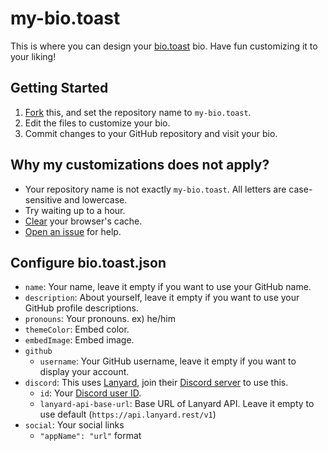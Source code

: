 # my-bio.toast
This is where you can design your [bio.toast](https://github.com/lightly-toasted/bio.toast) bio.
Have fun customizing it to your liking!

## Getting Started
1. [Fork](https://github.com/lightly-toasted/bio.toast/fork) this, and set the repository name to `my-bio.toast`.
2. Edit the files to customize your bio.
3. Commit changes to your GitHub repository and visit your bio.

## Why my customizations does not apply?
- Your repository name is not exactly `my-bio.toast`. All letters are case-sensitive and lowercase.
- Try waiting up to a hour.
- [Clear](https://support.google.com/accounts/answer/32050) your browser's cache.
- [Open an issue](https://github.com/lightly-toasted/bio.toast/issues/new) for help.

## Configure bio.toast.json
- `name`: Your name, leave it empty if you want to use your GitHub name.
- `description`: About yourself, leave it empty if you want to use your GitHub profile descriptions.
- `pronouns`: Your pronouns. ex\) he/him
- `themeColor`: Embed color.
- `embedImage`: Embed image.
- `github`
    - `username`: Your GitHub username, leave it empty if you want to display your account.
- `discord`: This uses [Lanyard](https://github.com/Phineas/lanyard), join their [Discord server](https://discord.gg/lanyard) to use this.
    - `id`: Your [Discord user ID](https://support.discord.com/hc/en-us/articles/206346498-Where-can-I-find-my-User-Server-Message-ID). 
    - `lanyard-api-base-url`: Base URL of Lanyard API. Leave it empty to use default (`https://api.lanyard.rest/v1`)
- `social`: Your social links
    - `"appName": "url"` format